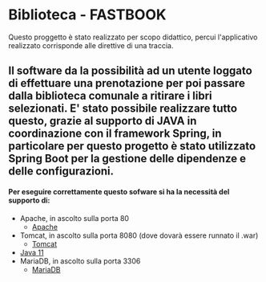 # Biblioteca - FASTBOOK
Questo proggetto è stato realizzato per scopo didattico, percui l'applicativo realizzato corrisponde alle direttive di 
una traccia.

Il software da la possibilità ad un utente loggato di effettuare una prenotazione per poi passare dalla biblioteca 
comunale a ritirare i libri selezionati. 
E' stato possibile realizzare tutto questo, grazie al supporto di JAVA in coordinazione con il framework Spring, in 
particolare per questo progetto è stato utilizzato **Spring Boot** per la gestione delle dipendenze e delle configurazioni.
---
#### Per eseguire correttamente questo sofware si ha la necessità del supporto di:
* Apache, in ascolto sulla porta 80 
  * [Apache](https://httpd.apache.org/)
* Tomcat, in ascolto sulla porta 8080 (dove dovarà essere runnato il .war) 
  * [Tomcat](http://tomcat.apache.org/)
* [Java 11](https://www.oracle.com/it/java/technologies/javase/jdk11-archive-downloads.html)
* MariaDB, in ascolto sulla porta 3306 
  * [MariaDB](https://go.mariadb.com/download-mariadb-server-community106.html?utm_source=google&utm_medium=ppc&utm_campaign=MKG-Search-Google-Brand-Awareness-EMEA&matchtype=e&keyword=mariadb&cid=14866275076&agid=128773037180&device=c&placement=&creative=550185011456&adposition=&gclid=CjwKCAjwh5qLBhALEiwAioodsxPV4OJuH3QNL_0a3iyuKU1sFWJJs2gMrRL6FT4Mu29RNzPvl6SnrBoC_pIQAvD_BwE)

